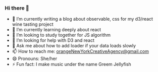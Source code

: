 ### Hi there 👋

<!--
**labradorescence/labradorescence** is a ✨ _special_ ✨ repository because its `README.md` (this file) appears on your GitHub profile.

Here are some ideas to get you started:
-->

- 🔭 I’m currently writing a blog about observable, css for my d3/react wine tasting project
- 🌱 I’m currently learning deeply about react
- 👯 I’m looking to study together for JS algorithm
- 🤔 I’m looking for help with D3 and react
- 💬 Ask me about how to add loader if your data loads slowly
- 📫 How to reach me: orangeNewYorkCreativeAgency@gmail.com
- 😄 Pronouns: She/her
- ⚡ Fun fact: I make music under the name Greem Jellyfish
